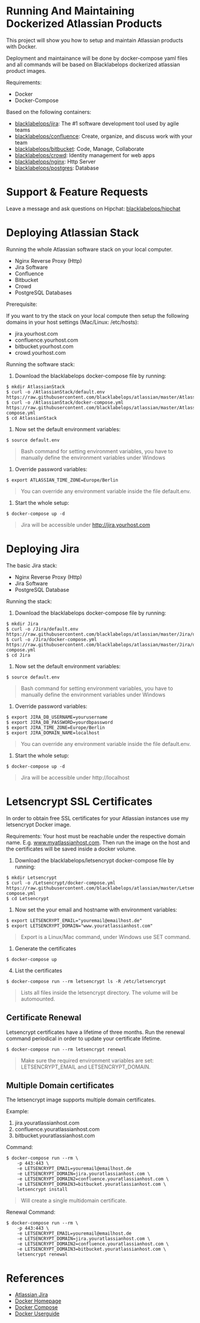 # Running And Maintaining Dockerized Atlassian Products

This project will show you how to setup and maintain Atlassian products with Docker.

Deployment and maintainance will be done by docker-compose yaml files and all commands will be based on Blacklabelops dockerized atlassian product images.

Requirements:

* Docker
* Docker-Compose

Based on the following containers:

* [blacklabelops/jira](https://github.com/blacklabelops/jira): The #1 software development tool used by agile teams
* [blacklabelops/confluence](https://github.com/blacklabelops/confluence): Create, organize, and discuss work with your team
* [blacklabelops/bitbucket](https://github.com/blacklabelops/bitbucket): Code, Manage, Collaborate
* [blacklabelops/crowd](https://github.com/blacklabelops/crowd): Identity management for web apps
* [blacklabelops/nginx](https://github.com/blacklabelops/nginx): Http Server
* [blacklabelops/postgres](https://github.com/blacklabelops/postgres): Database

# Support & Feature Requests

Leave a message and ask questions on Hipchat: [blacklabelops/hipchat](https://www.hipchat.com/geogBFvEM)

# Deploying Atlassian Stack

Running the whole Atlassian software stack on your local computer.

* Nginx Reverse Proxy (Http)
* Jira Software
* Confluence
* Bitbucket
* Crowd
* PostgreSQL Databases

Prerequisite:

If you want to try the stack on your local compute then setup the following domains in your host settings (Mac/Linux: /etc/hosts):

* jira.yourhost.com
* confluence.yourhost.com
* bitbucket.yourhost.com
* crowd.yourhost.com

Running the software stack:

1. Download the blacklabelops docker-compose file by running:

~~~~
$ mkdir AtlassianStack
$ curl -o /AtlassianStack/default.env https://raw.githubusercontent.com/blacklabelops/atlassian/master/AtlassianStack/default.env
$ curl -o /AtlassianStack/docker-compose.yml https://raw.githubusercontent.com/blacklabelops/atlassian/master/AtlassianStack/docker-compose.yml
$ cd AtlassianStack
~~~~

1. Now set the default environment variables:

~~~~
$ source default.env
~~~~

> Bash command for setting environment variables, you have to manually define the environment variables under Windows

1. Override password variables:

~~~~
$ export ATLASSIAN_TIME_ZONE=Europe/Berlin
~~~~

> You can override any environment variable inside the file default.env.

1. Start the whole setup:

~~~~
$ docker-compose up -d
~~~~

> Jira will be accessible under http://jira.yourhost.com

# Deploying Jira

The basic Jira stack:

* Nginx Reverse Proxy (Http)
* Jira Software
* PostgreSQL Database

Running the stack:

1. Download the blacklabelops docker-compose file by running:

~~~~
$ mkdir Jira
$ curl -o /Jira/default.env https://raw.githubusercontent.com/blacklabelops/atlassian/master/Jira/default.env
$ curl -o /Jira/docker-compose.yml https://raw.githubusercontent.com/blacklabelops/atlassian/master/Jira/docker-compose.yml
$ cd Jira
~~~~

1. Now set the default environment variables:

~~~~
$ source default.env
~~~~

> Bash command for setting environment variables, you have to manually define the environment variables under Windows

1. Override password variables:

~~~~
$ export JIRA_DB_USERNAME=yourusername
$ export JIRA_DB_PASSWORD=yourdbpassword
$ export JIRA_TIME_ZONE=Europe/Berlin
$ export JIRA_DOMAIN_NAME=localhost
~~~~

> You can override any environment variable inside the file default.env.

1. Start the whole setup:

~~~~
$ docker-compose up -d
~~~~

> Jira will be accessible under http://localhost

# Letsencrypt SSL Certificates

In order to obtain free SSL certificates for your Atlassian instances use my letsencrypt Docker image.

Requirements: Your host must be reachable under the respective domain name. E.g. www.myatlassianhost.com. Then
run the image on the host and the certificates will be saved inside a docker volume.

1. Download the blacklabelops/letsencrypt docker-compose file by running:

~~~~
$ mkdir Letsencrypt
$ curl -o /Letsencrypt/docker-compose.yml https://raw.githubusercontent.com/blacklabelops/atlassian/master/Letsencrypt/docker-compose.yml
$ cd Letsencrypt
~~~~

1. Now set the your email and hostname with environment variables:

~~~~
$ export LETSENCRYPT_EMAIL="youremail@emailhost.de"
$ export LETSENCRYPT_DOMAIN="www.youratlassianhost.com"
~~~~

> Export is a Linux/Mac command, under Windows use SET command.

1. Generate the certificates

~~~~
$ docker-compose up
~~~~

4. List the certificates

~~~~
$ docker-compose run --rm letsencrypt ls -R /etc/letsencrypt
~~~~

> Lists all files inside the letsencrypt directory. The volume will be automounted.

## Certificate Renewal

Letsencrypt certificates have a lifetime of three months. Run the renewal command periodical in order to update your certificate lifetime.

~~~~
$ docker-compose run --rm letsencrypt renewal
~~~~

> Make sure the required environment variables are set: LETSENCRYPT_EMAIL and LETSENCRYPT_DOMAIN.

## Multiple Domain certificates

The letsencrypt image supports multiple domain certificates.

Example:

1. jira.youratlassianhost.com
1. confluence.youratlassianhost.com
1. bitbucket.youratlassianhost.com

Command:

~~~~
$ docker-compose run --rm \
    -p 443:443 \
    -e LETSENCRYPT_EMAIL=youremail@emailhost.de
    -e LETSENCRYPT_DOMAIN=jira.youratlassianhost.com \
    -e LETSENCRYPT_DOMAIN2=confluence.youratlassianhost.com \
    -e LETSENCRYPT_DOMAIN3=bitbucket.youratlassianhost.com \
    letsencrypt install
~~~~

> Will create a single multidomain certificate.

Renewal Command:

~~~~
$ docker-compose run --rm \
    -p 443:443 \
    -e LETSENCRYPT_EMAIL=youremail@emailhost.de
    -e LETSENCRYPT_DOMAIN=jira.youratlassianhost.com \
    -e LETSENCRYPT_DOMAIN2=confluence.youratlassianhost.com \
    -e LETSENCRYPT_DOMAIN3=bitbucket.youratlassianhost.com \
    letsencrypt renewal
~~~~

# References

* [Atlassian Jira](https://www.atlassian.com/software/jira)
* [Docker Homepage](https://www.docker.com/)
* [Docker Compose](https://docs.docker.com/compose/)
* [Docker Userguide](https://docs.docker.com/userguide/)

